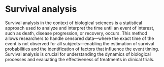 # Survival analysis
Survival analysis in the context of biological sciences is a statistical approach used to analyze and interpret the time until an event of interest, such as death, disease progression, or recovery, occurs. This method allows researchers to handle censored data—where the exact time of the event is not observed for all subjects—enabling the estimation of survival probabilities and the identification of factors that influence the event timing. Survival analysis is crucial for understanding the dynamics of biological processes and evaluating the effectiveness of treatments in clinical trials.
